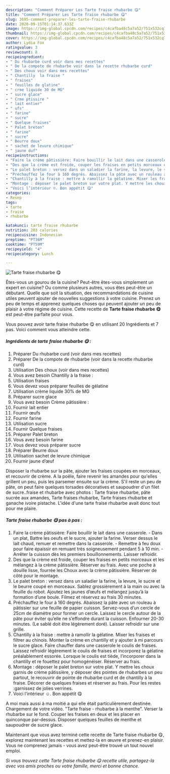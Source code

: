 ```yaml
---
description: "Comment Préparer Les Tarte fraise rhubarbe 😋"
title: "Comment Préparer Les Tarte fraise rhubarbe 😋"
slug: 3695-comment-preparer-les-tarte-fraise-rhubarbe
date: 2020-09-15T01:14:37.633Z
image: https://img-global.cpcdn.com/recipes/c4cafba48c5a7a52/751x532cq70/tarte-fraise-rhubarbe-😋-photo-principale-de-la-recette.jpg
thumbnail: https://img-global.cpcdn.com/recipes/c4cafba48c5a7a52/751x532cq70/tarte-fraise-rhubarbe-😋-photo-principale-de-la-recette.jpg
cover: https://img-global.cpcdn.com/recipes/c4cafba48c5a7a52/751x532cq70/tarte-fraise-rhubarbe-😋-photo-principale-de-la-recette.jpg
author: Lydia Fox
ratingvalue: 3
reviewcount: 8
recipeingredient:
- " Du rhubarbe curd voir dans mes recettes"
- " De la compote de rhubarbe voir dans la recette rhubarbe curd"
- " Des choux voir dans mes recettes"
- " Chantilly  la fraise "
- " fraises"
- " feuilles de glatine"
- " crme liquide 30 de MG"
- " sucre glace"
- " Crme ptissire "
- " lait entier"
- " ufs"
- " farine"
- " sucre"
- " Quelque fraises"
- " Palet breton"
- " farine"
- " sucre"
- " Beurre doux"
- " sachet de levure chimique"
- " jaune duf"
recipeinstructions:
- "Faire la crème pâtissière: Faire bouillir le lait dans une casserole. Dans un plat, Battre les oeufs et le sucre, ajouter la farine. Verser dessus le lait chaud, remuer et remettre dans la casserole. Remettre à feu doux pour faire épaissir en remuant très soigneusement pendant 5 à 10 min. Arrêter la cuisson dès les premiers bouillonnements. Laisser refroidir."
- "Des que la crème est froide, couper les fraises en petits morceaux et les mélangez à la crème pâtissière. Réserver au frais. Avec une poche à douille lisse, fourrée les Choux avec la crème pâtissière. Réserver de côté pour le montage."
- "Le palet breton : versez dans un saladier la farine, la levure, le sucre et le beurre coupé en morceaux. Sablez grossièrement à la main ou avec la feuille du robot. Ajoutez les jaunes d’œufs et mélangez jusqu’à la formation d’une boule. Filmez et réservez au frais 30 minutes."
- "Préchauffez le four à 160 degrés. Abaissez la pâte avec un rouleau à pâtissier sur une feuille de papier cuisson. Servez-vous d’un cercle de 25cm de diamètre pour former un cercle. Laissez le cercle autour de la pâte pour éviter qu’elle ne s’effondre durant la cuisson. Enfourner 20-30 minutes. (Le sablé doit être légèrement doré). Laisser refroidir sur une grille."
- "Chantilly à la fraise : mettre à ramollir la gélatine. Mixer les fraises et filtrer au chinois. Monter la crème en chantilly et y ajouter à mi parcours le sucre glace. Faire chauffer dans une casserole le coulis de fraises. Laissez refroidir légèrement le coulis de fraises et incorporez la gélatine préalablement essorée. Lorsque le coulis est tiède, l’incorporer dans la chantilly et re fouettez pour homogénéiser. Réserver au frais."
- "Montage : déposer le palet breton sur votre plat. Y mettre les choux garnis de crème pâtissière, y déposer des pointes de rhubarbes un peu partout, le recouvrir de pointe de rhubarbe curd et de chantilly à la fraise. Décorer de quelques fraises et réserver au frais. Pour les restes :garnissez de jolies verrines."
- "Voici l’intérieur ☺️. Bon appétit 😋"
categories:
- Resep
tags:
- tarte
- fraise
- rhubarbe

katakunci: tarte fraise rhubarbe 
nutrition: 203 calories
recipecuisine: Indonesian
preptime: "PT36M"
cooktime: "PT59M"
recipeyield: "4"
recipecategory: Lunch

---
```



![Tarte fraise rhubarbe 😋](https://img-global.cpcdn.com/recipes/c4cafba48c5a7a52/751x532cq70/tarte-fraise-rhubarbe-😋-photo-principale-de-la-recette.jpg)

Êtes-vous un gourou de la cuisine? Peut-être êtes-vous simplement un expert en cuisine? Ou comme plusieurs autres, vous êtes peut-être un débutant. Quelle que soit la situation, des recommandations de cuisine utiles peuvent ajouter de nouvelles suggestions à votre cuisine. Prenez un peu de temps et apprenez quelques choses qui peuvent ajouter un peu de plaisir à votre régime de cuisine. Cette recette de <strong> Tarte fraise rhubarbe 😋 </strong> est peut-être parfaite pour vous.

<!--inarticleads1-->

Vous pouvez avoir tarte fraise rhubarbe 😋 en utilisant 20 Ingrédients et 7 pas. Voici comment vous atteindre cette.

##### Ingrédients de tarte fraise rhubarbe 😋 :

1. Préparer  Du rhubarbe curd (voir dans mes recettes)
1. Préparer  De la compote de rhubarbe (voir dans la recette rhubarbe curd)
1. Utilisation  Des choux (voir dans mes recettes)
1. Vous avez besoin  Chantilly à la fraise :
1. Utilisation  fraises
1. Vous devez vous préparer  feuilles de gélatine
1. Utilisation  crème liquide 30% de MG
1. Préparer  sucre glace
1. Vous avez besoin  Crème pâtissière :
1. Fournir  lait entier
1. Fournir  œufs
1. Fournir  farine
1. Utilisation  sucre
1. Fournir  Quelque fraises
1. Préparer  Palet breton
1. Vous avez besoin  farine
1. Vous devez vous préparer  sucre
1. Préparer  Beurre doux
1. Utilisation  sachet de levure chimique
1. Fournir  jaune d’œuf


Disposer la rhubarbe sur la pâte, ajouter les fraises coupées en morceaux, et recouvrir de crème. A la poêle, faire revenir les amandes pour qu&#39;elles grillent un peu, puis les parsemer ensuite sur la crème. S&#39;il reste un peu de pâte, on peut faire quelques torsades décoratives et saupoudrer d&#39;un filet de sucre..fraise et rhubarbe avec photos : Tarte fraise rhubarbe, pâte sucrée aux amandes, Tarte fraises rhubarbe, Tarte fraises rhubarbe et ganache ivoire pistache. L&#39;idée d&#39;une tarte fraise rhubarbe avait donc tout pour me plaire. 

<!--inarticleads2-->

##### Tarte fraise rhubarbe 😋 pas à pas :

1. Faire la crème pâtissière: Faire bouillir le lait dans une casserole. - Dans un plat, Battre les oeufs et le sucre, ajouter la farine. Verser dessus le lait chaud, remuer et remettre dans la casserole. - Remettre à feu doux pour faire épaissir en remuant très soigneusement pendant 5 à 10 min. - Arrêter la cuisson dès les premiers bouillonnements. Laisser refroidir.
1. Des que la crème est froide, couper les fraises en petits morceaux et les mélangez à la crème pâtissière. Réserver au frais. Avec une poche à douille lisse, fourrée les Choux avec la crème pâtissière. Réserver de côté pour le montage.
1. Le palet breton : versez dans un saladier la farine, la levure, le sucre et le beurre coupé en morceaux. Sablez grossièrement à la main ou avec la feuille du robot. Ajoutez les jaunes d’œufs et mélangez jusqu’à la formation d’une boule. Filmez et réservez au frais 30 minutes.
1. Préchauffez le four à 160 degrés. Abaissez la pâte avec un rouleau à pâtissier sur une feuille de papier cuisson. Servez-vous d’un cercle de 25cm de diamètre pour former un cercle. Laissez le cercle autour de la pâte pour éviter qu’elle ne s’effondre durant la cuisson. Enfourner 20-30 minutes. (Le sablé doit être légèrement doré). Laisser refroidir sur une grille.
1. Chantilly à la fraise : mettre à ramollir la gélatine. Mixer les fraises et filtrer au chinois. Monter la crème en chantilly et y ajouter à mi parcours le sucre glace. Faire chauffer dans une casserole le coulis de fraises. Laissez refroidir légèrement le coulis de fraises et incorporez la gélatine préalablement essorée. Lorsque le coulis est tiède, l’incorporer dans la chantilly et re fouettez pour homogénéiser. Réserver au frais.
1. Montage : déposer le palet breton sur votre plat. Y mettre les choux garnis de crème pâtissière, y déposer des pointes de rhubarbes un peu partout, le recouvrir de pointe de rhubarbe curd et de chantilly à la fraise. Décorer de quelques fraises et réserver au frais. Pour les restes :garnissez de jolies verrines.
1. Voici l’intérieur ☺️. Bon appétit 😋


A moi mais aussi à ma moitié a qui elle était particulièrement destinée. Chargement de votre vidéo. &#34;Tarte fraise - rhubarbe à la menthe&#34;. Verser la rhubarbe sur le fond. Couper les fraises en deux et les placer en quinconque par-dessus. Disposer quelques feuilles de menthe et saupoudrer de sucre glace. 

<!--inarticleads1-->

<p>
Maintenant que vous avez terminé cette recette de Tarte fraise rhubarbe 😋, explorez maintenant les recettes et mettez-la en œuvre et prenez-en plaisir. Vous ne comprenez jamais - vous avez peut-être trouvé un tout nouvel emploi.
</p>

<p>
<i>Si vous trouvez cette Tarte fraise rhubarbe 😋 recette utile, partagez-la avec vos amis proches ou votre famille, merci et bonne chance.</i>
</p>
